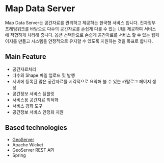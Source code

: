 Map Data Server
=============
Map Data Server는 공간자료를 관리하고 제공하는 한국형 서비스 입니다. 
전자정부 프레임워크를 바탕으로 다수의 공간자료를 손쉽게 다룰 수 있는 UI를 제공하여 서비스에 적합하게 처리해 줍니다. 
옵션 선택만으로 손쉽게 공간자료를 서비스 할 수 있는 웹페이지를 만들고 시스템을 안정적으로 유지할 수 있도록 지원하는 것을 목표로 합니다. 

Main Feature
-----------------------
* 공간자료처리
 * 다수의 Shape 파일 업로드 및 발행
 * 서버에 등록된 많은 공간자료를 시각적으로 요약해 볼 수 있는 카탈로그 페이지 생성
* 공간정보 서비스 템플릿
* 서비스용 공간자료 최적화
* 서비스 강화 도구
* 공간정보 서비스 안정화 지원

Based technologies
-----------------------
* [GeoServer](http://geoserver.org/)
* Apache Wicket
* GeoServer REST API
* Spring

